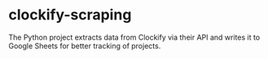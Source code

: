 # clockify-scraping
The Python project extracts data from Clockify via their API and writes it to Google Sheets for better tracking of projects.

